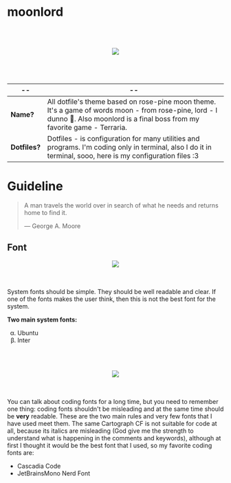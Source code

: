 # moonlord
<br><br>
<div align="center"><img src="https://user-images.githubusercontent.com/101672047/164559309-3a8a5b9c-dbaf-4bea-9e7e-a36680ce5310.png"></div>
<br><br><br>

|--|--|
---|---
| **Name?** | All dotfile's theme based on rose-pine moon theme. It's a game of words moon - from rose-pine, lord - I dunno 🤷. Also moonlord is a final boss from my favorite game - Terraria. |
|**Dotfiles?** |Dotfiles - is configuration for many utilities and programs. I'm coding only in terminal, also I do it in terminal, sooo, here is my configuration files :3|

# Guideline
> A man travels the world over in search of what he needs and returns home to find it.
>
> — George A. Moore

## Font
<div align="center"><img src="https://user-images.githubusercontent.com/101672047/164513098-cc7232b5-eb7a-4f7a-b298-3f5246f7fa62.png"></div>
<br><br>



System fonts should be simple. They should be well readable and clear. If one of the fonts makes the user think, then this is not the best font for the system.

**Two main system fonts:**

<ul style="list-style-type:lower-greek;">
  <li>Ubuntu</li>
  <li>Inter</li>
</ul>

<br><br>
<div align="center"><img src="https://user-images.githubusercontent.com/101672047/164520707-7fe3f612-c1f5-470e-82eb-f2f91df06b6f.png"></div>
<br><br>

You can talk about coding fonts for a long time, but you need to remember one thing: coding fonts shouldn't be misleading and at the same time should be **very** readable. These are the two main rules and very few fonts that I have used meet them. The same Cartograph CF is not suitable for code at all, because its italics are misleading (God give me the strength to understand what is happening in the comments and keywords), although at first I thought it would be the best font that I used, so my favorite coding fonts are:

* Cascadia Code
* JetBrainsMono Nerd Font
